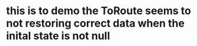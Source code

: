 # this is to demo the ToRoute seems to not restoring correct data when the inital state is not null
